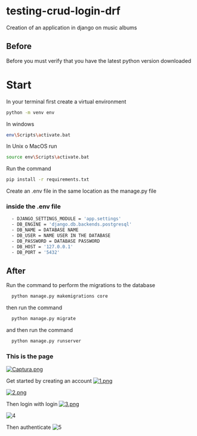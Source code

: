 # testing-crud-login-drf
Creation of an application in django on music albums

## Before
Before you must verify that you have the latest python version downloaded

# Start
In your terminal
first create a virtual environment
```sh
python -m venv env
```
In windows
```sh
env\Scripts\activate.bat
```
In Unix o MacOS run
```sh
source env\Scripts\activate.bat
```
Run the command
```sh
pip install -r requirements.txt
```

Create an .env file in the same location as the manage.py file

### inside the .env file
```sh
  - DJANGO_SETTINGS_MODULE = 'app.settings'
  - DB_ENGINE = 'django.db.backends.postgresql'
  - DB_NAME = DATABASE NAME
  - DB_USER = NAME USER IN THE DATABASE
  - DB_PASSWORD = DATABASE PASSWORD
  - DB_HOST = '127.0.0.1'
  - DB_PORT = '5432'
```

## After
Run the command to perform the migrations to the database
```sh
  python manage.py makemigrations core
```
then run the command

```sh
  python manage.py migrate
```
and then run the command
```sh
  python manage.py runserver
```


### This is the page
[![Captura.png](https://i.postimg.cc/PJnsfL7T/Captura.png)](https://postimg.cc/KkfsJYFH)

Get started by creating an account
[![1.png](https://i.postimg.cc/WbVPZ7Xs/1.png)](https://postimg.cc/G9XNwGWf)

[![2.png](https://i.postimg.cc/jdhY4JFP/2.png)](https://postimg.cc/QHVzXVsd)

Then login with login
[![3.png](https://i.postimg.cc/XYHXNv9S/3.png)](https://postimg.cc/PCDd2T62)

![4](https://user-images.githubusercontent.com/58866695/148983878-8338d2a9-bf39-4bac-b243-ed6533e0ec23.PNG)

Then authenticate
![5](https://user-images.githubusercontent.com/58866695/148984055-155c937c-f706-4595-9211-de279ab1289a.PNG)

